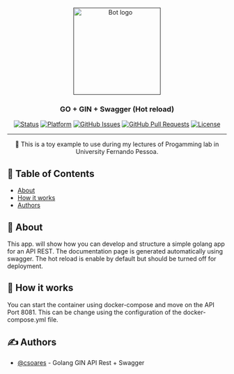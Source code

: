 <p align="center">
  <a href="" rel="noopener">
 <img width=200px height=200px src="https://i.imgur.com/FxL5qM0.jpg" alt="Bot logo"></a>
</p>

<h3 align="center">GO + GIN + Swagger (Hot reload)</h3>

<div align="center">

[![Status](https://img.shields.io/badge/status-active-success.svg)]()
[![Platform](https://img.shields.io/badge/platform-reddit-orange.svg)](https://www.reddit.com/user/Wordbook_Bot)
[![GitHub Issues](https://img.shields.io/github/issues/kylelobo/The-Documentation-Compendium.svg)](https://github.com/kylelobo/The-Documentation-Compendium/issues)
[![GitHub Pull Requests](https://img.shields.io/github/issues-pr/kylelobo/The-Documentation-Compendium.svg)](https://github.com/kylelobo/The-Documentation-Compendium/pulls)
[![License](https://img.shields.io/badge/license-MIT-blue.svg)](/LICENSE)

</div>

---

<p align="center"> 🤖 This is a toy example to use during my lectures of Progamming lab in University Fernando Pessoa.
    <br> 
</p>

## 📝 Table of Contents

- [About](#about)
- [How it works](#working)
- [Authors](#authors)

## 🧐 About <a name = "about"></a>

This app. will show how you can develop and structure a simple golang app for an API REST. The documentation page is generated automatically using swagger. The hot reload is enable by default but should be turned off for deployment.

## 💭 How it works <a name = "working"></a>

You can start the container using docker-compose and move on the API Port 8081. This can be change using the configuration of the docker-compose.yml file.

## ✍️ Authors <a name = "authors"></a>

- [@csoares](https://github.com/csoares) - Golang GIN API Rest + Swagger

